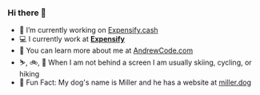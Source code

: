 ### Hi there 🤠

- 🚀 I’m currently working on [Expensify.cash](https://github.com/Expensify/Expensify.cash)
- 💻 I currently work at [**Expensify**](https://expensify.com/)
- 📖 You can learn more about me at [AndrewCode.com](https://andrewcode.com/)
- ⛷, 🚲, 🥾 When I am not behind a screen I am usually skiing, cycling, or hiking
- 🐶 Fun Fact: My dog's name is Miller and he has a website at [miller.dog](https://miller.dog)
